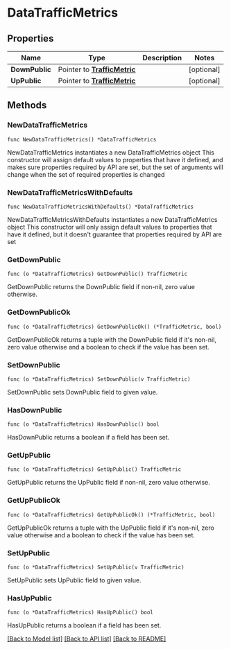 # DataTrafficMetrics

## Properties

Name | Type | Description | Notes
------------ | ------------- | ------------- | -------------
**DownPublic** | Pointer to [**TrafficMetric**](TrafficMetric.md) |  | [optional] 
**UpPublic** | Pointer to [**TrafficMetric**](TrafficMetric.md) |  | [optional] 

## Methods

### NewDataTrafficMetrics

`func NewDataTrafficMetrics() *DataTrafficMetrics`

NewDataTrafficMetrics instantiates a new DataTrafficMetrics object
This constructor will assign default values to properties that have it defined,
and makes sure properties required by API are set, but the set of arguments
will change when the set of required properties is changed

### NewDataTrafficMetricsWithDefaults

`func NewDataTrafficMetricsWithDefaults() *DataTrafficMetrics`

NewDataTrafficMetricsWithDefaults instantiates a new DataTrafficMetrics object
This constructor will only assign default values to properties that have it defined,
but it doesn't guarantee that properties required by API are set

### GetDownPublic

`func (o *DataTrafficMetrics) GetDownPublic() TrafficMetric`

GetDownPublic returns the DownPublic field if non-nil, zero value otherwise.

### GetDownPublicOk

`func (o *DataTrafficMetrics) GetDownPublicOk() (*TrafficMetric, bool)`

GetDownPublicOk returns a tuple with the DownPublic field if it's non-nil, zero value otherwise
and a boolean to check if the value has been set.

### SetDownPublic

`func (o *DataTrafficMetrics) SetDownPublic(v TrafficMetric)`

SetDownPublic sets DownPublic field to given value.

### HasDownPublic

`func (o *DataTrafficMetrics) HasDownPublic() bool`

HasDownPublic returns a boolean if a field has been set.

### GetUpPublic

`func (o *DataTrafficMetrics) GetUpPublic() TrafficMetric`

GetUpPublic returns the UpPublic field if non-nil, zero value otherwise.

### GetUpPublicOk

`func (o *DataTrafficMetrics) GetUpPublicOk() (*TrafficMetric, bool)`

GetUpPublicOk returns a tuple with the UpPublic field if it's non-nil, zero value otherwise
and a boolean to check if the value has been set.

### SetUpPublic

`func (o *DataTrafficMetrics) SetUpPublic(v TrafficMetric)`

SetUpPublic sets UpPublic field to given value.

### HasUpPublic

`func (o *DataTrafficMetrics) HasUpPublic() bool`

HasUpPublic returns a boolean if a field has been set.


[[Back to Model list]](../README.md#documentation-for-models) [[Back to API list]](../README.md#documentation-for-api-endpoints) [[Back to README]](../README.md)


